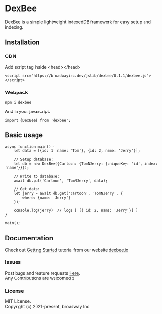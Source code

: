 # DexBee

DexBee is a simple lightweight indexedDB framework for easy setup and indexing.

## Installation

### CDN
Add script tag inside &lt;head&gt;&lt;/head&gt;

```
<script src="https://broadwayinc.dev/jslib/dexbee/0.1.1/dexbee.js"></script>
```

### Webpack

```
npm i dexbee
```

And in your javascript:

```
import {DexBee} from 'dexbee';
```

## Basic usage

```ecmascript 6
async function main() {
    let data = [{id: 1, name: 'Tom'}, {id: 2, name: 'Jerry'}];

    // Setup database:
    let db = new DexBee({Cartoon: {TomNJerry: {uniqueKey: 'id', index: 'name'}}});

    // Write to database:
    await db.put('Cartoon', 'TomNJerry', data);

    // Get data:
    let jerry = await db.get('Cartoon', 'TomNJerry', {
        where: {name: 'Jerry'}
    });

    console.log(jerry); // logs [ [{ id: 2, name: 'Jerry'}] ]
}

main();

```

## Documentation

Check out [Getting Started](https://dexbee.io/tutorial-1_setup.html) tutorial from our
website [dexbee.io](https://dexbee.io)

### Issues

Post bugs and feature requests [Here](https://github.com/broadwayinc/dexbee/issues).
<br/>
Any Contributions are welcomed :)

### License

MIT License.
<br/>
Copyright (c) 2021-present, broadway Inc.